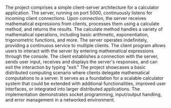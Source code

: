  The project comprises a simple client-server architecture for a calculator application. The server, 
running on port 5000, continuously listens for incoming client connections. Upon connection, the 
server receives mathematical expressions from clients, processes them using a calculate 
method, and returns the results. The calculate method handles a variety of mathematical 
operations, including basic arithmetic, exponentiation, trigonometric functions, and more. 
The server operates indefinitely, providing a continuous service to multiple clients. The client 
program allows users to interact with the server by entering mathematical expressions through 
the console. The client establishes a connection with the server, sends user input, receives and 
displays the server's responses, and can exit the interaction by typing "exit." 
The project showcases a basic distributed computing scenario where clients delegate 
mathematical computations to a server. It serves as a foundation for a scalable calculator system 
that could be extended with additional functionalities, improved user interfaces, or integrated into 
larger distributed applications. The implementation demonstrates socket programming, 
input/output handling, and error management in a networked environment. 
